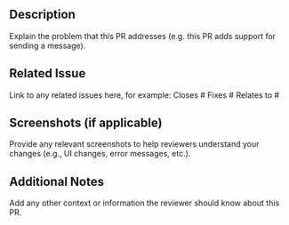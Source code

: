 ## Description

Explain the problem that this PR addresses (e.g. this PR adds support for sending a message).

## Related Issue

Link to any related issues here, for example:
Closes #<issue-number>
Fixes #<issue-number>
Relates to #<issue-number>

## Screenshots (if applicable)

Provide any relevant screenshots to help reviewers understand your changes (e.g., UI changes, error messages, etc.).

## Additional Notes

Add any other context or information the reviewer should know about this PR.

